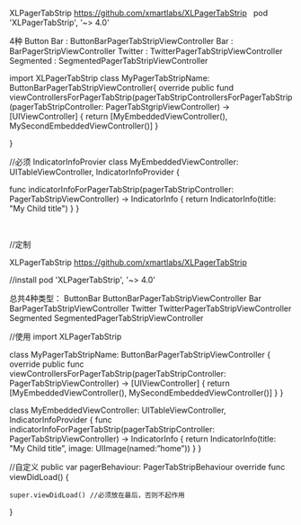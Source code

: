 XLPagerTabStrip
https://github.com/xmartlabs/XLPagerTabStrip
 
pod 'XLPagerTabStrip', '~> 4.0’

4种
Button Bar	:	ButtonBarPagerTabStripViewController 
Bar		:	BarPagerStripViewController
Twitter		:	TwitterPagerTabStripViewController
Segmented	:	SegmentedPagerTabStripViewController


import XLPagerTabStrip
class MyPagerTabStripName: ButtonBarPagerTabStripViewController{
	override public fund viewControllersForPagerTabStrip(pagerTabStripControllersForPagerTabStrip(pagerTabStripController: PagerTabStgripViewController) -> [UIViewController] {
		return [MyEmbeddedViewController(), MySecondEmbeddedViewController()]
	}

}

//必须 IndicatorInfoProvier 
class MyEmbeddedViewController: UITableViewController, IndicatorInfoProvider {

  func indicatorInfoForPagerTabStrip(pagerTabStripController: PagerTabStripViewController) -> IndicatorInfo {
    return IndicatorInfo(title: "My Child title")
  }
}

 

//定制




XLPagerTabStrip
https://github.com/xmartlabs/XLPagerTabStrip

//install
pod 'XLPagerTabStrip', '~> 4.0’

总共4种类型：
ButtonBar		ButtonBarPagerTabStripViewController
Bar			BarPagerTabStripViewController
Twitter			TwitterPagerTabStripViewController
Segmented		SegmentedPagerTabStripViewController


//使用
import XLPagerTabStrip

class MyPagerTabStripName: ButtonBarPagerTabStripViewController {
  override public func viewControllersForPagerTabStrip(pagerTabStripController: PagerTabStripViewController) -> [UIViewController] {
     return [MyEmbeddedViewController(), MySecondEmbeddedViewController()]
   }
}

class MyEmbeddedViewController: UITableViewController, IndicatorInfoProvider {
  func indicatorInfoForPagerTabStrip(pagerTabStripController: PagerTabStripViewController) -> IndicatorInfo {
    return IndicatorInfo(title: "My Child title”, image: UIImage(named:”home”))
   }
}


//自定义
public var pagerBehaviour: PagerTabStripBehaviour
override func viewDidLoad() {
	
	super.viewDidLoad() //必须放在最后，否则不起作用
}